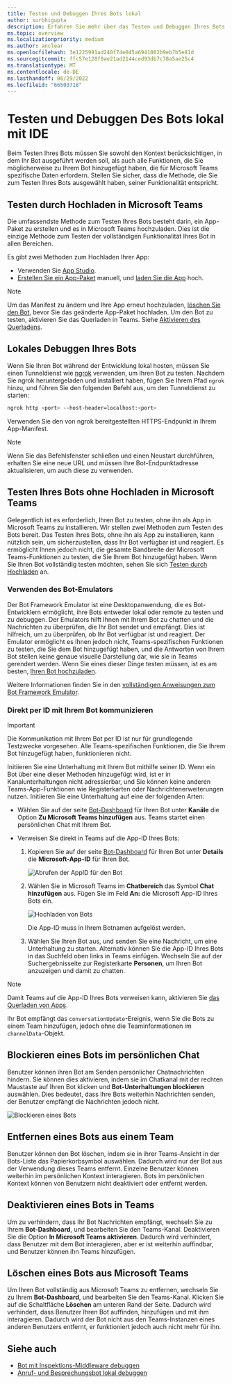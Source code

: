 ```yaml
---
title: Testen und Debuggen Ihres Bots lokal
author: surbhigupta
description: Erfahren Sie mehr über das Testen und Debuggen Ihres Bots lokal mit einer IDE in der Teams-Umgebung durch Querladen und mehr
ms.topic: overview
ms.localizationpriority: medium
ms.author: anclear
ms.openlocfilehash: 3e1225991ad240f74e045a6941002b9eb7b5e81d
ms.sourcegitcommit: ffc57e128f0ae21ad2144ced93db7c78a5ae25c4
ms.translationtype: MT
ms.contentlocale: de-DE
ms.lasthandoff: 06/29/2022
ms.locfileid: "66503718"
---
```

# <a name="test-and-debug-your-bot-locally-with-ide"></a>Testen und Debuggen Des Bots lokal mit IDE

Beim Testen Ihres Bots müssen Sie sowohl den Kontext berücksichtigen, in dem Ihr Bot ausgeführt werden soll, als auch alle Funktionen, die Sie möglicherweise zu Ihrem Bot hinzugefügt haben, die für Microsoft Teams spezifische Daten erfordern. Stellen Sie sicher, dass die Methode, die Sie zum Testen Ihres Bots ausgewählt haben, seiner Funktionalität entspricht.

## <a name="test-by-uploading-to-teams"></a>Testen durch Hochladen in Microsoft Teams

Die umfassendste Methode zum Testen Ihres Bots besteht darin, ein App-Paket zu erstellen und es in Microsoft Teams hochzuladen. Dies ist die einzige Methode zum Testen der vollständigen Funktionalität Ihres Bot in allen Bereichen.

Es gibt zwei Methoden zum Hochladen Ihrer App:

* Verwenden Sie [App Studio](~/concepts/build-and-test/app-studio-overview.md).
* [Erstellen Sie ein App-Paket](~/concepts/build-and-test/apps-package.md) manuell, und [laden Sie die App](~/concepts/deploy-and-publish/apps-upload.md) hoch.

> [!NOTE]
> Um das Manifest zu ändern und Ihre App erneut hochzuladen, [löschen Sie den Bot](#delete-a-bot-from-teams), bevor Sie das geänderte App-Paket hochladen.
> Um den Bot zu testen, aktivieren Sie das Querladen in Teams. Siehe [Aktivieren des Querladens](/microsoftteams/platform/concepts/build-and-test/prepare-your-o365-tenant#enable-custom-teams-apps-and-turn-on-custom-app-uploading).

## <a name="debug-your-bot-locally"></a>Lokales Debuggen Ihres Bots

Wenn Sie Ihren Bot während der Entwicklung lokal hosten, müssen Sie einen Tunneldienst wie [ngrok](https://ngrok.com/) verwenden, um Ihren Bot zu testen. Nachdem Sie ngrok heruntergeladen und installiert haben, fügen Sie Ihrem Pfad `ngrok` hinzu, und führen Sie den folgenden Befehl aus, um den Tunneldienst zu starten:

```bash
ngrok http <port> --host-header=localhost:<port>
```

Verwenden Sie den von ngrok bereitgestellten HTTPS-Endpunkt in Ihrem App-Manifest.

> [!NOTE]
> Wenn Sie das Befehlsfenster schließen und einen Neustart durchführen, erhalten Sie eine neue URL und müssen Ihre Bot-Endpunktadresse aktualisieren, um auch diese zu verwenden.

## <a name="test-your-bot-without-uploading-to-teams"></a>Testen Ihres Bots ohne Hochladen in Microsoft Teams

Gelegentlich ist es erforderlich, Ihren Bot zu testen, ohne ihn als App in Microsoft Teams zu installieren. Wir stellen zwei Methoden zum Testen des Bots bereit. Das Testen Ihres Bots, ohne ihn als App zu installieren, kann nützlich sein, um sicherzustellen, dass Ihr Bot verfügbar ist und reagiert. Es ermöglicht Ihnen jedoch nicht, die gesamte Bandbreite der Microsoft Teams-Funktionen zu testen, die Sie Ihrem Bot hinzugefügt haben. Wenn Sie Ihren Bot vollständig testen möchten, sehen Sie sich [Testen durch Hochladen](#test-by-uploading-to-teams) an.

### <a name="use-the-bot-emulator"></a>Verwenden des Bot-Emulators

Der Bot Framework Emulator ist eine Desktopanwendung, die es Bot-Entwicklern ermöglicht, ihre Bots entweder lokal oder remote zu testen und zu debuggen. Der Emulators hilft Ihnen mit Ihrem Bot zu chatten und die Nachrichten zu überprüfen, die Ihr Bot sendet und empfängt. Dies ist hilfreich, um zu überprüfen, ob Ihr Bot verfügbar ist und reagiert. Der Emulator ermöglicht es Ihnen jedoch nicht, Teams-spezifischen Funktionen zu testen, die Sie dem Bot hinzugefügt haben, und die Antworten von Ihrem Bot stellen keine genaue visuelle Darstellung dar, wie sie in Teams gerendert werden. Wenn Sie eines dieser Dinge testen müssen, ist es am besten, [Ihren Bot hochzuladen](#test-by-uploading-to-teams).

Weitere Informationen finden Sie in den [vollständigen Anweisungen zum Bot Framework Emulator](/azure/bot-service/bot-service-debug-emulator?view=azure-bot-service-4.0&preserve-view=true).

### <a name="talk-to-your-bot-directly-by-id"></a>Direkt per ID mit Ihrem Bot kommunizieren

> [!Important]
> Die Kommunikation mit Ihrem Bot per ID ist nur für grundlegende Testzwecke vorgesehen. Alle Teams-spezifischen Funktionen, die Sie Ihrem Bot hinzugefügt haben, funktionieren nicht.

Initiieren Sie eine Unterhaltung mit Ihrem Bot mithilfe seiner ID. Wenn ein Bot über eine dieser Methoden hinzugefügt wird, ist er in Kanalunterhaltungen nicht adressierbar, und Sie können keine anderen Teams-App-Funktionen wie Registerkarten oder Nachrichtenerweiterungen nutzen. Initiieren Sie eine Unterhaltung auf eine der folgenden Arten:

* Wählen Sie auf der seite [Bot-Dashboard](https://dev.botframework.com/bots) für Ihren Bot unter **Kanäle** die Option **Zu Microsoft Teams hinzufügen** aus. Teams startet einen persönlichen Chat mit Ihrem Bot.

* Verweisen Sie direkt in Teams auf die App-ID Ihres Bots:
   1. Kopieren Sie auf der seite [Bot-Dashboard](https://dev.botframework.com/bots) für Ihren Bot unter **Details** die **Microsoft-App-ID** für Ihren Bot.
  
      ![Abrufen der AppID für den Bot](~/assets/images/bots_appid_botframework.png)
  
   2. Wählen Sie in Microsoft Teams im **Chatbereich** das Symbol **Chat hinzufügen** aus. Fügen Sie im Feld **An:** die Microsoft App-ID Ihres Bots ein.
  
      ![Hochladen von Bots](~/assets/images/bots_uploading.png)

      Die App-ID muss in Ihrem Botnamen aufgelöst werden.

   3. Wählen Sie Ihren Bot aus, und senden Sie eine Nachricht, um eine Unterhaltung zu starten.
      Alternativ können Sie die App-ID Ihres Bots in das Suchfeld oben links in Teams einfügen. Wechseln Sie auf der Suchergebnisseite zur Registerkarte **Personen**, um Ihren Bot anzuzeigen und damit zu chatten.

> [!Note]
> Damit Teams auf die App-ID Ihres Bots verweisen kann, aktivieren Sie [das Querladen von Apps](/microsoftteams/platform/concepts/build-and-test/prepare-your-o365-tenant#enable-custom-teams-apps-and-turn-on-custom-app-uploading).

Ihr Bot empfängt das `conversationUpdate`-Ereignis, wenn Sie die Bots zu einem Team hinzufügen, jedoch ohne die Teaminformationen im `channelData`-Objekt.

## <a name="block-a-bot-in-personal-chat"></a>Blockieren eines Bots im persönlichen Chat

Benutzer können ihren Bot am Senden persönlicher Chatnachrichten hindern. Sie können dies aktivieren, indem sie im Chatkanal mit der rechten Maustaste auf Ihren Bot klicken und **Bot-Unterhaltungen blockieren** auswählen. Dies bedeutet, dass Ihre Bots weiterhin Nachrichten senden, der Benutzer empfängt die Nachrichten jedoch nicht.

![Blockieren eines Bots](~/assets/images/bots/botdisable.png)

## <a name="remove-a-bot-from-a-team"></a>Entfernen eines Bots aus einem Team

Benutzer können den Bot löschen, indem sie in ihrer Teams-Ansicht in der Bots-Liste das Papierkorbsymbol auswählen. Dadurch wird nur der Bot aus der Verwendung dieses Teams entfernt. Einzelne Benutzer können weiterhin im persönlichen Kontext interagieren. Bots im persönlichen Kontext können von Benutzern nicht deaktiviert oder entfernt werden.

## <a name="disable-a-bot-in-teams"></a>Deaktivieren eines Bots in Teams

Um zu verhindern, dass Ihr Bot Nachrichten empfängt, wechseln Sie zu Ihrem **Bot-Dashboard**, und bearbeiten Sie den Teams-Kanal. Deaktivieren Sie die Option **In Microsoft Teams aktivieren**. Dadurch wird verhindert, dass Benutzer mit dem Bot interagieren, aber er ist weiterhin auffindbar, und Benutzer können ihn Teams hinzufügen.

## <a name="delete-a-bot-from-teams"></a>Löschen eines Bots aus Microsoft Teams

Um Ihren Bot vollständig aus Microsoft Teams zu entfernen, wechseln Sie zu Ihrem **Bot-Dashboard**, und bearbeiten Sie den Teams-Kanal. Klicken Sie auf die Schaltfläche **Löschen** am unteren Rand der Seite. Dadurch wird verhindert, dass Benutzer Ihren Bot auffinden, hinzufügen und mit ihm interagieren. Dadurch wird der Bot nicht aus den Teams-Instanzen eines anderen Benutzers entfernt, er funktioniert jedoch auch nicht mehr für ihn.

## <a name="see-also"></a>Siehe auch

* [Bot mit Inspektions-Middleware debuggen](/azure/bot-service/bot-service-debug-inspection-middleware)
* [Anruf- und Besprechungsbot lokal debuggen](~/bots/calls-and-meetings/debugging-local-testing-calling-meeting-bots.md)
